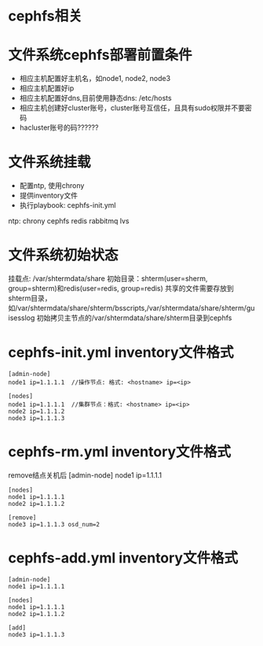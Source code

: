 # **cephfs相关**

# 文件系统cephfs部署前置条件

* 相应主机配置好主机名，如node1, node2, node3
* 相应主机配置好ip
* 相应主机配置好dns,目前使用静态dns: /etc/hosts
* 相应主机创建好cluster账号，cluster账号互信任，且具有sudo权限并不要密码
* hacluster账号的码??????

# 文件系统挂载

* 配置ntp, 使用chrony
* 提供inventory文件
* 执行playbook: cephfs-init.yml

ntp: chrony
cephfs
redis
rabbitmq
lvs

# 文件系统初始状态
挂载点: /var/shtermdata/share
初始目录：shterm(user=sherm, group=shterm)和redis(user=redis, group=redis)
共享的文件需要存放到shterm目录，如/var/shtermdata/share/shterm/bsscripts,/var/shtermdata/share/shterm/guisesslog
初始拷贝主节点的/var/shtermdata/share/shterm目录到cephfs

# cephfs-init.yml inventory文件格式
    [admin-node]
    node1 ip=1.1.1.1  //操作节点: 格式: <hostname> ip=<ip>

    [nodes]
    node1 ip=1.1.1.1  //集群节点：格式: <hostname> ip=<ip>
    node2 ip=1.1.1.2
    node3 ip=1.1.1.3

# cephfs-rm.yml inventory文件格式
remove结点关机后
    [admin-node]
    node1 ip=1.1.1.1

    [nodes]
    node1 ip=1.1.1.1
    node2 ip=1.1.1.2

    [remove]
    node3 ip=1.1.1.3 osd_num=2

# cephfs-add.yml inventory文件格式
    [admin-node]
    node1 ip=1.1.1.1

    [nodes]
    node1 ip=1.1.1.1
    node2 ip=1.1.1.2

    [add]
    node3 ip=1.1.1.3
